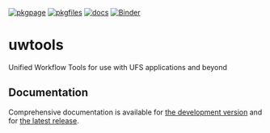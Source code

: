 [![pkgpage](https://anaconda.org/ufs-community/uwtools/badges/version.svg)](https://anaconda.org/ufs-community/uwtools) [![pkgfiles](https://anaconda.org/ufs-community/uwtools/badges/latest_release_date.svg)](https://anaconda.org/ufs-community/uwtools/files) [![docs](https://readthedocs.org/projects/uwtools/badge/?version=main)](https://uwtools.readthedocs.io/en/main/?badge=main) [![Binder](https://mybinder.org/badge_logo.svg)](https://mybinder.org/v2/gh/ufs-community/uwtools/notebooks?labpath=notebooks%2Fexample.ipynb)

# uwtools

Unified Workflow Tools for use with UFS applications and beyond

## Documentation

Comprehensive documentation is available for [the development version](https://uwtools.readthedocs.io/en/main/) and for [the latest release](https://uwtools.readthedocs.io/en/stable/).
